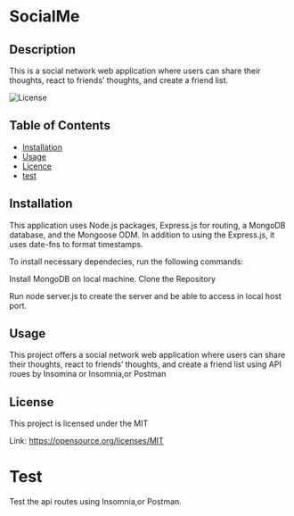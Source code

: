 # SocialMe

## Description
This is a social network web application where users can share their thoughts, react to friends’ thoughts, and create a friend list.

![License](https://img.shields.io/badge/license-MIT-Blue.svg)

## Table of Contents

  * [Installation](#installation)
  * [Usage](#usage)
  * [Licence](#license)
  * [test](#test)

## Installation
This application uses Node.js packages, Express.js for routing, a MongoDB database, and the Mongoose ODM. In addition to using the Express.js, it uses date-fns to format timestamps.

To install necessary dependecies, run the following commands:

Install MongoDB on local machine. 
Clone the Repository

Run node server.js to create the server and be able to access in local host port.

## Usage
This project offers a social network web application where users can share their thoughts, react to friends’ thoughts, and create a friend list using API roues by Insomina or Insomnia,or Postman



## License
This project is licensed under the MIT

Link: https://opensource.org/licenses/MIT

# Test
Test the api routes using Insomnia,or Postman.


